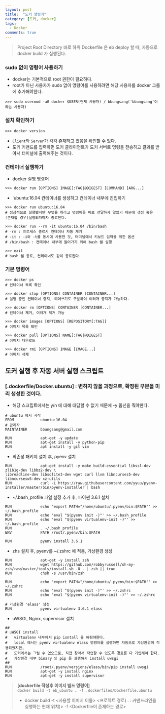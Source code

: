 ```yaml
---
layout: post
title:  "도커 명령어"
category: [도커, docker]
tags:
  - Docker
comments: true
---
```


> Project Root Directory 바로 하위 Dockerfile 은 eb deploy 할 때, 자동으로 docker build 가 실행된다.

### sudo 없이 명령어 사용하기
- docker는 기본적으로 root 권한이 필요하다.
- root가 아닌 사용자가 sudo 없이 명령어를 사용하려면 해당 사용자를 docker 그룹에 추가해야한다.

```
>>> sudo usermod -aG docker $USER(현재 사용자) / bbungsang('bbungsang'이라는 사용자)
```

### 설치 확인하기

```
>>> docker version
```

- `Client`와 `Server`가 각각 존재하고 있음을 확인할 수 있다.
- 도커 커맨드를 입력하면 도커 클라이언트가 도커 서버로 명령을 전송하고 결과를 받아서 터미널에 출력해주는 것이다.

### 컨테이너 실행하기

- docker 실행 명령어

```
>>> docker run [OPTIONS] IMAGE[:TAG|@DIGEST] [COMMAND] [ARG...]
```

- 'ubuntu:16.04 컨테이너를 생성하고 컨테이너 내부에 진입하기

```
>>> docker run ubuntu:16.04
# 정상적으로 실행됐지만 무엇을 하라고 명령어를 따로 전달하지 않았기 때문에 생성 혹은 (존재할 경우)실행되자마자 종료된다.

>>> docker run --rm -it ubuntu:16.04 /bin/bash
# -rm : 프로세스 종료시 컨테이너 자동 제거
# -it : -i와 -t를 동시에 사용한 것, 터미널에서 키보드 입력을 위한 옵션
# /bin/bash : 컨테이너 내부에 들어가기 위해 bash 쉘 실행

>>> exit
# bash 쉘 종료, 컨테이너도 같이 종료된다.
```

### 기본 명령어

```
>>> docker ps
# 컨테이너 목록 확인

>>> docker stop [OPTIONS] CONTAINER [CONTAINER...]
# 실행 중인 컨테이너 중지, 띄어쓰기로 구분하여 여러개 중지가 가능하다.

>>> docker rm [OPTIONS] CONTAINER [CONTAINER...]
# 컨데이너 제거, 여러개 제거 가능

>>> docker images [OPTIONS] [REPOSITORY[:TAG]]
# 이미지 목록 확인

>>> docker pull [OPTIONS] NAME[:TAG|@DIGEST]
# 이미지 다운로드

>>> docker rmi [OPTIONS] IMAGE [IMAGE...]
# 이미지 삭제
```

## 도커 실행 후 자동 서버 실행 스크립트

### [.dockerfile/Docker.ubuntu] : 변하지 않을 과정으로, 확정된 부분을 미리 생성한 것이다.


- 해당 스크립트에서는 y/n 에 대해 대답할 수 없기 때문에 -y 옵션을 줘야한다.

```docker
# ubuntu 에서 시작
FROM            ubuntu:16.04
# 관리자
MAINTAINER      bbungsang@gmail.com

RUN             apt-get -y update
RUN             apt-get install -y python-pip
RUN             apt install -y git vim
```

- 의존성 패키지 설치 후, pyenv 설치

```docker
RUN             apt-get install -y make build-essential libssl-dev zlib1g-dev libbz2-dev \
libreadline-dev libsqlite3-dev wget curl llvm libncurses5-dev libncursesw5-dev xz-utils
RUN             curl -L https://raw.githubusercontent.com/yyuu/pyenv-installer/master/bin/pyenv-installer | bash
```

- ~/.bash_profile 파일 설정 추가 후, 파이썬 3.6.1 설치

```docker
RUN             echo 'export PATH="/home/ubuntu/.pyenv/bin:$PATH"' >> ~/.bash_profile
RUN             echo 'eval "$(pyenv init -)"' >> ~/.bash_profile
RUN             echo 'eval "$(pyenv virtualenv-init -)"' >> ~/.bash_profile
RUN             . ~/.bash_profile
ENV             PATH /root/.pyenv/bin:$PATH

RUN             pyenv install 3.6.1
```

- zhs 설치 후, pyenv를 ~/.zshrc 에 적용, 가상환경 생성

```docker
RUN             apt-get -y install zsh
RUN             wget https://github.com/robbyrussell/oh-my-zsh/raw/master/tools/install.sh -O - | zsh || true
RUN             chsh -s /usr/bin/zsh

RUN             echo 'export PATH="/home/ubuntu/.pyenv/bin:$PATH"' >> ~/.zshrc
RUN             echo 'eval "$(pyenv init -)"' >> ~/.zshrc
RUN             echo 'eval "$(pyenv virtualenv-init -)"' >> ~/.zshrc

# 가상환경 'elass' 생성
RUN             pyenv virtualenv 3.6.1 elass
```

- uWSGI, Nginx, supervisor 설치

```docker
##
# uWSGI install
#   virtualenv 내부에서 pip isntall 을 해줘야한다.
#   local 에서는 pyenv virtualenv elass 명령어를 실행하면 자동으로 가상환경이 적용되었지만,
#   도커에서는 그럴 수 없으므로, 직접 찾아서 작업할 수 있도록 경로를 다 기입해야 한다.
#   가상환경 내부 binary 의 pip 를 실행해서 install uwsgi
##
RUN             /root/.pyenv/versions/elass/bin/pip install uwsgi
RUN             apt-get -y install nginx
RUN             apt-get -y install supervisor
```

> **[dockerfile 작성후 이미지 빌드 명령어]** <br>
> `docker build -t eb_ubuntu . -f .dockerfiles/Dockerfile.ubuntu` <br>
> - docker build -t <사용할 이미지 이름> <프로젝트 경로( . : 커맨드라인을 실행하는 현재 위치)> -f \<Dockerfile이 존재하는 경로>
